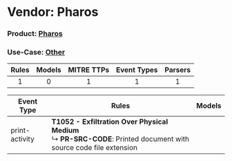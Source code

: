 Vendor: Pharos
==============
### Product: [Pharos](../ds_pharos_pharos.md)
### Use-Case: [Other](../../../../UseCases/uc_other.md)

| Rules | Models | MITRE TTPs | Event Types | Parsers |
|:-----:|:------:|:----------:|:-----------:|:-------:|
|   1   |   0    |     1      |      1      |    1    |

| Event Type     | Rules                                                                                                                       | Models |
| -------------- | --------------------------------------------------------------------------------------------------------------------------- | ------ |
| print-activity | <b>T1052 - Exfiltration Over Physical Medium</b><br> ↳ <b>PR-SRC-CODE</b>: Printed document with source code file extension |        |